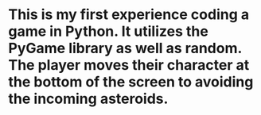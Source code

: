 # This is my first experience coding a game in Python. It utilizes the PyGame library as well as random. The player moves their character at the bottom of the screen to avoiding the incoming asteroids.
